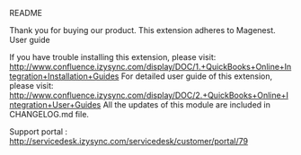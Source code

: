 README

Thank you for buying our product. This extension adheres to Magenest.
User guide

If you have trouble installing this extension, please visit: http://www.confluence.izysync.com/display/DOC/1.+QuickBooks+Online+Integration+Installation+Guides
For detailed user guide of this extension, please visit: http://www.confluence.izysync.com/display/DOC/2.+QuickBooks+Online+Integration+User+Guides
All the updates of this module are included in CHANGELOG.md file.

Support portal : http://servicedesk.izysync.com/servicedesk/customer/portal/79